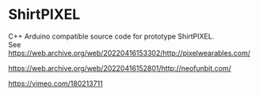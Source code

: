 # ShirtPIXEL
C++ Arduino compatible source code for prototype ShirtPIXEL.<br>  See https://web.archive.org/web/20220416153302/http://pixelwearables.com/

https://web.archive.org/web/20220416152801/http://neofunbit.com/ <br>

https://vimeo.com/180213711



